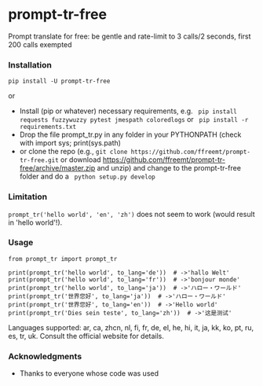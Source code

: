 # prompt-tr-free

Prompt translate for free: be gentle and rate-limit to 3 calls/2 seconds, first 200 calls exempted

### Installation

```pip install -U prompt-tr-free```

or

* Install (pip or whatever) necessary requirements, e.g. ```
pip install requests fuzzywuzzy pytest jmespath coloredlogs``` or ```
pip install -r requirements.txt```
* Drop the file prompt_tr.py in any folder in your PYTHONPATH (check with import sys; print(sys.path)
* or clone the repo (e.g., ```git clone https://github.com/ffreemt/prompt-tr-free.git``` or download https://github.com/ffreemt/prompt-tr-free/archive/master.zip and unzip) and change to the prompt-tr-free folder and do a ```
python setup.py develop```

### Limitation

`prompt_tr('hello world', 'en', 'zh')` does not seem to work (would result in 'hello world'!).

### Usage

```
from prompt_tr import prompt_tr

print(prompt_tr('hello world', to_lang='de'))  # ->'hallo Welt'
print(prompt_tr('hello world', to_lang='fr'))  # ->'bonjour monde'
print(prompt_tr('hello world', to_lang='ja'))  # ->'ハロー・ワールド'
print(prompt_tr('世界您好', to_lang='ja'))  # ->'ハロー・ワールド'
print(prompt_tr('世界您好', to_lang='en'))  # ->'Hello world'
print(prompt_tr('Dies sein teste', to_lang='zh'))  # ->'这是测试'
```

Languages supported: ar, ca, zhcn, nl, fi, fr, de, el, he, hi, it, ja, kk, ko, pt, ru, es, tr, uk.
Consult the official website for details.

### Acknowledgments

* Thanks to everyone whose code was used
